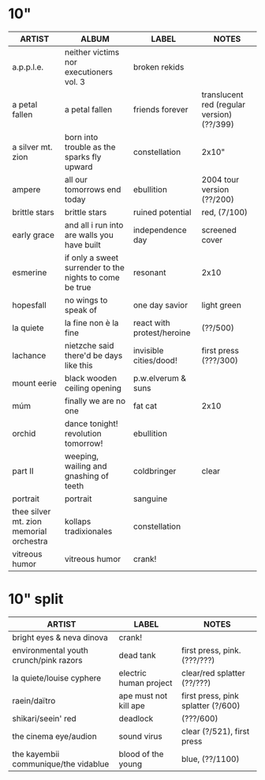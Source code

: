 # 10"

| ARTIST | ALBUM  | LABEL  | NOTES  |
| ------ | ------ | ------ | ------ |
| a.p.p.l.e. | neither victims nor executioners vol. 3 | broken rekids | |
| a petal fallen | a petal fallen | friends forever | translucent red (regular version) (??/399) |
| a silver mt. zion | born into trouble as the sparks fly upward | constellation | 2x10" |
| ampere | all our tomorrows end today | ebullition | 2004 tour version (??/200) |
| brittle stars | brittle stars | ruined potential | red, (7/100) |
| early grace | and all i run into are walls you have built | independence day | screened cover |
| esmerine | if only a sweet surrender to the nights to come be true | resonant | 2x10 |
| hopesfall | no wings to speak of | one day savior | light green |
| la quiete | la fine non è la fine | react with protest/heroine | (??/500) |
| lachance | nietzche said there'd be days like this | invisible cities/dood! | first press (???/300) |
| mount eerie | black wooden ceiling opening | p.w.elverum & suns | |
| múm | finally we are no one | fat cat | 2x10 |
| orchid | dance tonight! revolution tomorrow! | ebullition  | |
| part II | weeping, wailing and gnashing of teeth | coldbringer | clear |
| portrait | portrait | sanguine | |
| thee silver mt. zion memorial orchestra | kollaps tradixionales | constellation | |
| vitreous humor | vitreous humor | crank! |

# 10" split
| ARTIST |  LABEL | NOTES |
| ------ | ------ | ------ |
| bright eyes & neva dinova | crank!  | |
| environmental youth crunch/pink razors | dead tank | first press, pink. (???/???) |
| la quiete/louise cyphere | electric human project | clear/red splatter (??/???) |
| raein/daïtro | ape must not kill ape | first press, pink splatter (?/600)  |
| shikari/seein' red | deadlock | (???/600) |
| the cinema eye/audion | sound virus | clear (?/521), first press  |
| the kayembii communique/the vidablue | blood of the young | blue, (??/1100)  |
